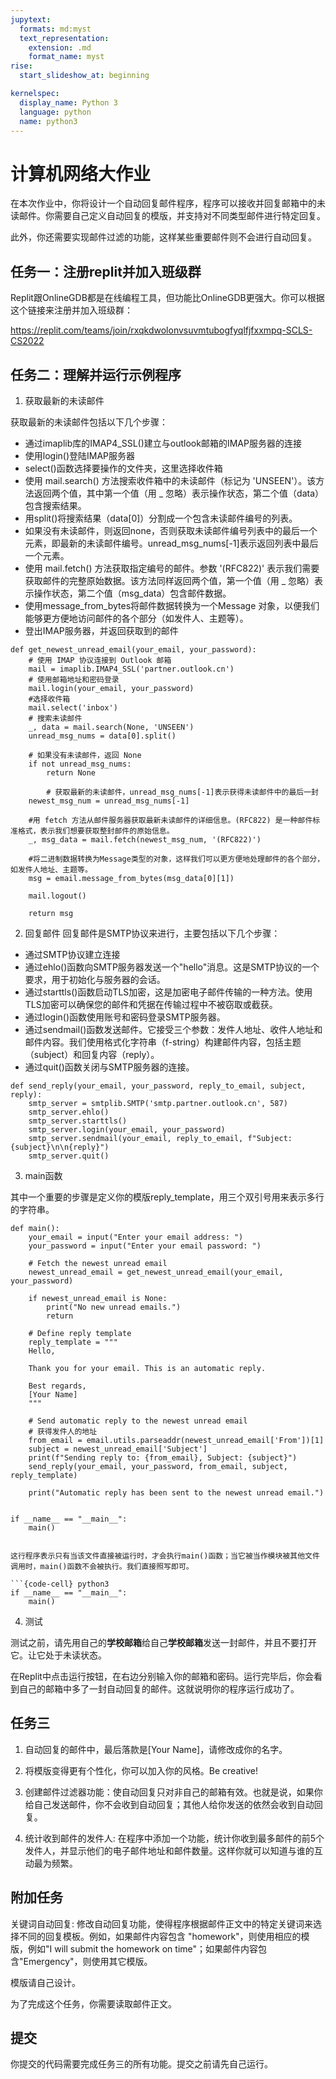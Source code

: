 ```yaml
---
jupytext:
  formats: md:myst
  text_representation:
    extension: .md
    format_name: myst
rise:
  start_slideshow_at: beginning

kernelspec:
  display_name: Python 3
  language: python
  name: python3
---
```


# 计算机网络大作业 #

在本次作业中，你将设计一个自动回复邮件程序，程序可以接收并回复邮箱中的未读邮件。你需要自己定义自动回复的模版，并支持对不同类型邮件进行特定回复。

此外，你还需要实现邮件过滤的功能，这样某些重要邮件则不会进行自动回复。



## 任务一：注册replit并加入班级群 ##

Replit跟OnlineGDB都是在线编程工具，但功能比OnlineGDB更强大。你可以根据这个链接来注册并加入班级群：

https://replit.com/teams/join/rxqkdwolonvsuvmtubogfyqlfjfxxmpq-SCLS-CS2022

## 任务二：理解并运行示例程序 ##

1. 获取最新的未读邮件

获取最新的未读邮件包括以下几个步骤：

* 通过imaplib库的IMAP4_SSL()建立与outlook邮箱的IMAP服务器的连接
* 使用login()登陆IMAP服务器
* select()函数选择要操作的文件夹，这里选择收件箱
* 使用 mail.search() 方法搜索收件箱中的未读邮件（标记为 'UNSEEN'）。该方法返回两个值，其中第一个值（用 _ 忽略）表示操作状态，第二个值（data）包含搜索结果。
* 用split()将搜索结果（data[0]）分割成一个包含未读邮件编号的列表。
* 如果没有未读邮件，则返回none，否则获取未读邮件编号列表中的最后一个元素，即最新的未读邮件编号。unread_msg_nums[-1]表示返回列表中最后一个元素。
* 使用 mail.fetch() 方法获取指定编号的邮件。参数 '(RFC822)' 表示我们需要获取邮件的完整原始数据。该方法同样返回两个值，第一个值（用 _ 忽略）表示操作状态，第二个值（msg_data）包含邮件数据。
* 使用message_from_bytes将邮件数据转换为一个Message 对象，以便我们能够更方便地访问邮件的各个部分（如发件人、主题等）。
* 登出IMAP服务器，并返回获取到的邮件

```{code-cell} python3
def get_newest_unread_email(your_email, your_password):
    # 使用 IMAP 协议连接到 Outlook 邮箱
    mail = imaplib.IMAP4_SSL('partner.outlook.cn')
    # 使用邮箱地址和密码登录
    mail.login(your_email, your_password)
    #选择收件箱
    mail.select('inbox')
    # 搜索未读邮件
    _, data = mail.search(None, 'UNSEEN')
    unread_msg_nums = data[0].split()

    # 如果没有未读邮件，返回 None
    if not unread_msg_nums:
        return None

		# 获取最新的未读邮件，unread_msg_nums[-1]表示获得未读邮件中的最后一封
    newest_msg_num = unread_msg_nums[-1]
    
    #用 fetch 方法从邮件服务器获取最新未读邮件的详细信息。(RFC822) 是一种邮件标准格式，表示我们想要获取整封邮件的原始信息。
    _, msg_data = mail.fetch(newest_msg_num, '(RFC822)')
        
    #将二进制数据转换为Message类型的对象，这样我们可以更方便地处理邮件的各个部分，如发件人地址、主题等。
    msg = email.message_from_bytes(msg_data[0][1])

    mail.logout()

    return msg
```

2. 回复邮件
回复邮件是SMTP协议来进行，主要包括以下几个步骤：
* 通过SMTP协议建立连接
* 通过ehlo()函数向SMTP服务器发送一个"hello"消息。这是SMTP协议的一个要求，用于初始化与服务器的会话。
* 通过starttls()函数启动TLS加密，这是加密电子邮件传输的一种方法。使用TLS加密可以确保您的邮件和凭据在传输过程中不被窃取或截获。
* 通过login()函数使用账号和密码登录SMTP服务器。
* 通过sendmail()函数发送邮件。它接受三个参数：发件人地址、收件人地址和邮件内容。我们使用格式化字符串（f-string）构建邮件内容，包括主题（subject）和回复内容（reply）。
* 通过quit()函数关闭与SMTP服务器的连接。

```{code-cell} python3
def send_reply(your_email, your_password, reply_to_email, subject, reply):
    smtp_server = smtplib.SMTP('smtp.partner.outlook.cn', 587)
    smtp_server.ehlo()
    smtp_server.starttls()
    smtp_server.login(your_email, your_password)
    smtp_server.sendmail(your_email, reply_to_email, f"Subject: {subject}\n\n{reply}")
    smtp_server.quit()
```

3. main函数

其中一个重要的步骤是定义你的模版reply_template，用三个双引号用来表示多行的字符串。

```{code-cell} python3
def main():
    your_email = input("Enter your email address: ")
    your_password = input("Enter your email password: ")

    # Fetch the newest unread email
    newest_unread_email = get_newest_unread_email(your_email, your_password)

    if newest_unread_email is None:
        print("No new unread emails.")
        return

    # Define reply template
    reply_template = """
    Hello,

    Thank you for your email. This is an automatic reply.

    Best regards,
    [Your Name]
    """

    # Send automatic reply to the newest unread email
    # 获得发件人的地址
    from_email = email.utils.parseaddr(newest_unread_email['From'])[1]
    subject = newest_unread_email['Subject']
    print(f"Sending reply to: {from_email}, Subject: {subject}")
    send_reply(your_email, your_password, from_email, subject, reply_template)

    print("Automatic reply has been sent to the newest unread email.")


if __name__ == "__main__":
    main()


这行程序表示只有当该文件直接被运行时，才会执行main()函数；当它被当作模块被其他文件调用时，main()函数不会被执行。我们直接照写即可。

```{code-cell} python3
if __name__ == "__main__":
	main()
```

4. 测试

测试之前，请先用自己的**学校邮箱**给自己**学校邮箱**发送一封邮件，并且不要打开它。让它处于未读状态。

在Replit中点击运行按钮，在右边分别输入你的邮箱和密码。运行完毕后，你会看到自己的邮箱中多了一封自动回复的邮件。这就说明你的程序运行成功了。

## 任务三 ##

1. 自动回复的邮件中，最后落款是[Your Name]，请修改成你的名字。

2. 将模版变得更有个性化，你可以加入你的风格。Be creative!

3. 创建邮件过滤器功能：使自动回复只对非自己的邮箱有效。也就是说，如果你给自己发送邮件，你不会收到自动回复；其他人给你发送的依然会收到自动回复。

4. 统计收到邮件的发件人: 在程序中添加一个功能，统计你收到最多邮件的前5个发件人，并显示他们的电子邮件地址和邮件数量。这样你就可以知道与谁的互动最为频繁。

## 附加任务 ##

关键词自动回复: 修改自动回复功能，使得程序根据邮件正文中的特定关键词来选择不同的回复模板。例如，如果邮件内容包含 "homework"，则使用相应的模版，例如"I will submit the homework on time"；如果邮件内容包含"Emergency"，则使用其它模版。

模版请自己设计。

为了完成这个任务，你需要读取邮件正文。

## 提交 ##

你提交的代码需要完成任务三的所有功能。提交之前请先自己运行。